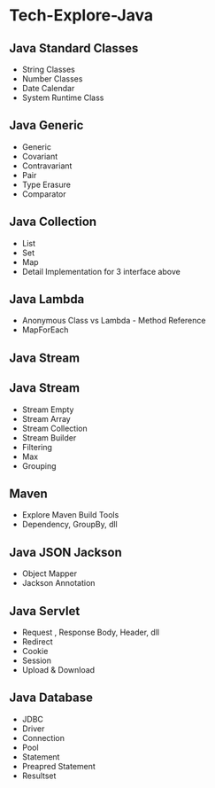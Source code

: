# Tech-Explore-Java

## Java Standard Classes
- String Classes
- Number Classes
- Date Calendar
- System Runtime Class

## Java Generic
- Generic
- Covariant
- Contravariant
- Pair
- Type Erasure
- Comparator

## Java Collection
- List
- Set
- Map
- Detail Implementation for 3 interface above

## Java Lambda
- Anonymous Class vs Lambda - Method Reference
- MapForEach
## Java Stream

## Java Stream
- Stream Empty
- Stream Array
- Stream Collection
- Stream Builder
- Filtering
- Max
- Grouping

## Maven
- Explore Maven Build Tools
- Dependency, GroupBy, dll
## Java JSON Jackson
- Object Mapper
- Jackson Annotation
## Java Servlet
- Request , Response Body, Header, dll
- Redirect
- Cookie
- Session
- Upload & Download

## Java Database
- JDBC
- Driver
- Connection
- Pool
- Statement
- Preapred Statement
- Resultset
